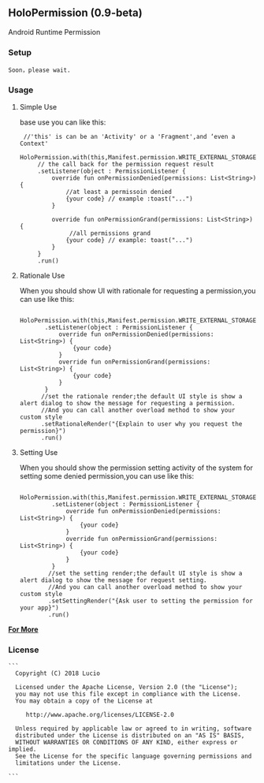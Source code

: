 ## HoloPermission (0.9-beta)
Android Runtime Permission

### Setup
    Soon，please wait.
### Usage

1. Simple Use

   base use you can like this:
   ```
    //'this' is can be an 'Activity' or a 'Fragment',and ‘even a Context' 
    HoloPermission.with(this,Manifest.permission.WRITE_EXTERNAL_STORAGE)
        // the call back for the permission request result
        .setListener(object : PermissionListener {
            override fun onPermissionDenied(permissions: List<String>) {
                //at least a permissoin denied
                {your code} // example :toast("...")
            }

            override fun onPermissionGrand(permissions: List<String>) {
                 //all permissions grand
                {your code} // example: toast("...")
            }
        }
        .run()
   ```
2. Rationale Use

   When you should show UI with rationale for requesting a permission,you can use like this:
   ```
       HoloPermission.with(this,Manifest.permission.WRITE_EXTERNAL_STORAGE)
          .setListener(object : PermissionListener {
              override fun onPermissionDenied(permissions: List<String>) {
                  {your code}
              }
              override fun onPermissionGrand(permissions: List<String>) {
                  {your code} 
              }
          }
         //set the rationale render;the default UI style is show a alert dialog to show the message for requesting a permission.
         //And you can call another overload method to show your custom style 
         .setRationaleRender("{Explain to user why you request the permission}")
         .run()
   ```
3. Setting Use
  
   When you should show the permission setting activity of the system for setting some denied permission,you can use like this:
   ```
       HoloPermission.with(this,Manifest.permission.WRITE_EXTERNAL_STORAGE)
            .setListener(object : PermissionListener {
                override fun onPermissionDenied(permissions: List<String>) {
                    {your code}
                }
                override fun onPermissionGrand(permissions: List<String>) {
                    {your code} 
                }
            }
           //set the setting render;the default UI style is show a alert dialog to show the message for request setting.
           //And you can call another overload method to show your custom style 
           .setSettingRender("{Ask user to setting the permission for your app}")
           .run()
   ```
    
**[For More](https://github.com/SupLuo/HoloPermission/blob/master/doc/README_USAGE.md)**
    
### License
    
    ```
      Copyright (C) 2018 Lucio

      Licensed under the Apache License, Version 2.0 (the "License");
      you may not use this file except in compliance with the License.
      You may obtain a copy of the License at

         http://www.apache.org/licenses/LICENSE-2.0

      Unless required by applicable law or agreed to in writing, software
      distributed under the License is distributed on an "AS IS" BASIS,
      WITHOUT WARRANTIES OR CONDITIONS OF ANY KIND, either express or implied.
      See the License for the specific language governing permissions and
      limitations under the License.

    ```
